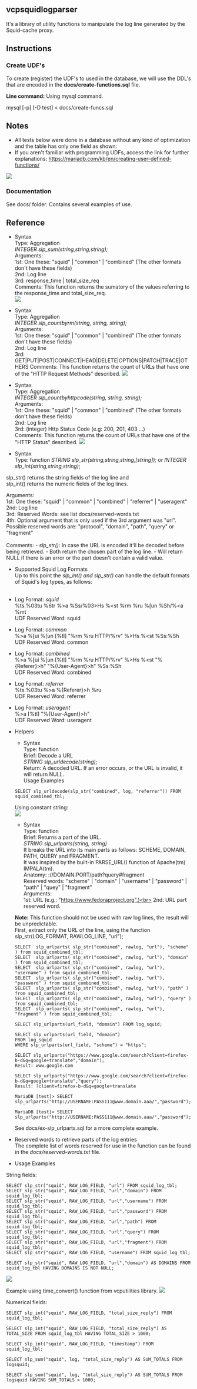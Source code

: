 ## vcpsquidlogparser

It's a library of utility functions to manipulate the log line generated by the Squid-cache proxy.<br>

## Instructions

### Create UDF's

To create (register) the UDF's to used in the database, we will use the DDL's that are encoded in the __docs/create-functions.sql__ file.

__Line command:__ Using mysql command.

mysql [-p] [-D test] <  docs/create-funcs.sql

## Notes
* All tests below were done in a database without any kind of optimization and the table has only one field as shown:
* If you aren't familiar with programming UDFs, access the link for further explanations: https://mariadb.com/kb/en/creating-user-defined-functions/

![](docs/logsquid-tbl.png)

### Documentation

See docs/ folder. Contains several examples of use.

## Reference
- Syntax<br>
Type: Aggregation<br>
_INTEGER slp_sum(string,string,string);_<br>
Arguments:<br>
1st: One these: "squid" | "common" | "combined" (The other formats don't have these fields)<br>
2nd: Log line<br>
3rd: response_time | total_size_req<br>
Comments: This function returns the sumatory of the values referring to the response_time and total_size_req.<br>
![](docs/ex-slparsersum.png)

- Syntax<br>
Type: Aggregation<br>
_INTEGER slp_countbyrm(string, string, string);_<br>
Arguments:<br>
1st: One these: "squid" | "common" | "combined" (The other formats don't have these fields)<br>
2nd: Log line<br>
3rd: GET|PUT|POST|CONNECT|HEAD|DELETE|OPTIONS|PATCH|TRACE|OTHERS
Comments: This function returns the count of URLs that have one of the "HTTP Request Methods" described.
![](docs/ex-countbyrm.png)

- Syntax<br>
Type: Aggregation<br>
_INTEGER slp_countbyhttpcode(string, string, string);_<br>
Arguments:<br>
1st: One these: "squid" | "common" | "combined" (The other formats don't have these fields)<br>
2nd: Log line<br>
3rd: (integer) Http Status Code (e.g: 200, 201, 403 ...)<br>
Comments: This function returns the count of URLs that have one of the "HTTP Status" described.
![](docs/ex-slpcountbyhc.png)

- Syntax<br>
Type: function
_STRING slp_str(string,string,string,[string]);_ or _INTEGER slp_int(string,string,string)_;<br>

slp_str() returns the string fields of the log line and<br>
slp_int() returns the numeric fields of the log lines.

Arguments:<br>
1st: One these: "squid" | "common" | "combined" | "referrer" | "useragent"<br>
2nd: Log line<br>
3rd: Reserved Words: see list docs/reserved-words.txt<br>
4th: Optional argument that is only used if the 3rd argument was "url".
     Possible reserved words are: "protocol", "domain", "path", "query" or "fragment"<br>     
Comments:
    - _slp_str()_: In case the URL is encoded it'll be decoded before being retrieved.
    - Both return the chosen part of the log line.
    - Will return NULL if there is an error or the part doesn't contain a valid value.


* Supported Squid Log Formats<br>
Up to this point the *slp_int() and slp_str()* can handle the default formats of Squid's log types, as follows:<br><br>
 - Log Format: *squid*<br>
  %ts.%03tu %6tr %>a %Ss/%03>Hs %<st %rm %ru %[un %Sh/%<a %mt<br>
  UDF Reserved Word: squid<br>

 - Log Format: *common*<br>
   %>a %[ui %[un [%tl] "%rm %ru HTTP/%rv" %>Hs %<st %Ss:%Sh<br>
   UDF Reserved Word: common<br>

  - Log Format: *combined*<br>
    %>a %[ui %[un [%tl] "%rm %ru HTTP/%rv" %>Hs %<st "%{Referer}>h" "%{User-Agent}>h" %Ss:%Sh<br>
    UDF Reserved Word: combined<br>

  - Log Format: *referrer*<br>
    %ts.%03tu %>a %{Referer}>h %ru<br>
    UDF Reserved Word: referrer<br>

  - Log Format: *useragent*<br>
    %>a [%tl] "%{User-Agent}>h"<br>
    UDF Reserved Word: useragent<br>

* Helpers
    - Syntax<br>
    Type: function<br>
    Brief: Decode a URL<br>
    _STRING slp_urldecode(string);_<br>
    Return: A decoded URL. If an error occurs, or the URL is invalid, it will return NULL.<br>
    Usage Examples<br>
    ```
    SELECT slp_urldecode(slp_str("combined", log, "referrer")) FROM squid_combined_tbl;
    ```

    Using constant string:<br>
    ![](docs/ex-urldecode.png)

    - Syntax<br>
    Type: function<br>
    Brief: Returns a part of the URL.<br>
    _STRING slp_urlparts(string, string)_<br>
    It breaks the URL into its main parts as follows: SCHEME, DOMAIN, PATH, QUERY and FRAGMENT.<br>
    It was inspired by the built-in PARSE_URL() function of Apache(tm) IMPALA(tm).<br>
    Anatomy: <scheme>://DOMAIN:PORT/path?query#fragment<br>
    Reserved words: "scheme" | "domain" | "username" | "password" | "path" | "quey" | "fragment"<br>
    Arguments:<br>
    1st: URL (e.g.: "https://www.fedoraproject.org".)<br>
    2nd: URL part reserved word.

    __Note:__ This function should not be used with raw log lines, the result will be unpredictable.<br>
    First, extract only the URL of the line, using the function slp_str(LOG_FORMAT, RAWLOG_LINE, "url");
    ```
    SELECT  slp_urlparts( slp_str("combined", rawlog, "url"), "scheme" ) from squid_combined_tbl;
    SELECT  slp_urlparts( slp_str("combined", rawlog, "url"), "domain" ) from squid_combined_tbl;
    SELECT  slp_urlparts( slp_str("combined", rawlog, "url"), "username" ) from squid_combined_tbl;
    SELECT  slp_urlparts( slp_str("combined", rawlog, "url"), "password" ) from squid_combined_tbl;
    SELECT  slp_urlparts( slp_str("combined", rawlog, "url"), "path" ) from squid_combined_tbl;
    SELECT  slp_urlparts( slp_str("combined", rawlog, "url"), "query" ) from squid_combined_tbl;
    SELECT  slp_urlparts( slp_str("combined", rawlog, "url"), "fragment" ) from squid_combined_tbl;
    ```

    ```
    SELECT slp_urlparts(url_field, "domain") FROM log_squid;

    SELECT slp_urlparts(url_field, "domain")
    FROM log_squid
    WHERE slp_urlparts(url_field, "scheme") = "https";

    SELECT slp_urlparts("https://www.google.com/search?client=firefox-b-d&q=google+translate","domain");
    Result: www.google.com

    SELECT slp_urlparts("https://www.google.com/search?client=firefox-b-d&q=google+translate","query");
    Result: ?client=firefox-b-d&q=google+translate

    MariaDB [test]> SELECT slp_urlparts("http://USERNAME:PASS111@www.domain.aaa/","password");

    MariaDB [test]> SELECT slp_urlparts("http://USERNAME:PASS111@www.domain.aaa/","password");
    ```
    See docs/ex-slp_urlparts.sql for a more complete example.

* Reserved words to retrieve parts of the log entries<br>
The complete list of words reserved for use in the function can be found in the *docs/reserved-words.txt* file.

* Usage Examples<br>

String fields:
```
SELECT slp_str("squid", RAW_LOG_FIELD, "url") FROM squid_log_tbl;
SELECT slp_str("squid", RAW_LOG_FIELD, "url","domain") FROM squid_log_tbl;
SELECT slp_str("squid", RAW_LOG_FIELD, "url","username") FROM squid_log_tbl;
SELECT slp_str("squid", RAW_LOG_FIELD, "url","password") FROM squid_log_tbl;
SELECT slp_str("squid", RAW_LOG_FIELD, "url","path") FROM squid_log_tbl;
SELECT slp_str("squid", RAW_LOG_FIELD, "url","query") FROM squid_log_tbl;
SELECT slp_str("squid", RAW_LOG_FIELD, "url","fragment") FROM squid_log_tbl;
SELECT slp_str("squid", RAW_LOG_FIELD, "username") FROM squid_log_tbl;

SELECT slp_str("squid", RAW_LOG_FIELD, "url","domain") AS DOMAINS FROM squid_log_tbl HAVING DOMAINS IS NOT NULL;
```
![](docs/ex-slp_str-01.png)

Example using time_convert() function from vcputilities library.
![](docs/ex-time_convert_01.png)

Numerical fields:
```
SELECT slp_int("squid", RAW_LOG_FIELD, "total_size_reply") FROM squid_log_tbl;

SELECT slp_int("squid", RAW_LOG_FIELD, "total_size_reply") AS TOTAL_SIZE FROM squid_log_tbl HAVING TOTAL_SIZE > 1000;

SELECT slp_int("squid", RAW_LOG_FIELD, "timestamp") FROM squid_log_tbl;

SELECT slp_sum("squid", log, "total_size_reply") AS SUM_TOTALS FROM logsquid;

SELECT slp_sum("squid", log, "total_size_reply") AS SUM_TOTALS FROM logsquid HAVING SUM_TOTALS > 1000;

```
